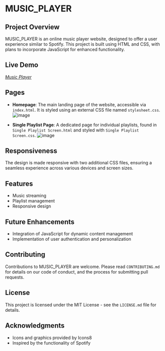 
# MUSIC_PLAYER

## Project Overview
MUSIC_PLAYER is an online music player website, designed to offer a user experience similar to Spotify. This project is built using HTML and CSS, with plans to incorporate JavaScript for enhanced functionality.
## Live Demo
<i>
<a href="https://thirsty-ramanujan-hello234.netlify.app/">Music Player</a></i>

## Pages
- **Homepage**: The main landing page of the website, accessible via `index.html`. It is styled using an external CSS file named `stylesheet.css`.
 ![image](https://github.com/shobhitkumar0/MUSIC_PLAYER/assets/55182906/3efe83b0-96df-439b-a370-63ea197dfafb)

- **Single Playlist Page**: A dedicated page for individual playlists, found in `Single Playlist Screen.html` and styled with `Single Playlist Screen.css`.
![image](https://github.com/shobhitkumar0/MUSIC_PLAYER/assets/55182906/299f9acc-7d7d-4ef7-8f29-7f5e3de7e707)

## Responsiveness
The design is made responsive with two additional CSS files, ensuring a seamless experience across various devices and screen sizes.

## Features
- Music streaming
- Playlist management
- Responsive design

## Future Enhancements
- Integration of JavaScript for dynamic content management
- Implementation of user authentication and personalization

## Contributing
Contributions to MUSIC_PLAYER are welcome. Please read `CONTRIBUTING.md` for details on our code of conduct, and the process for submitting pull requests.

## License
This project is licensed under the MIT License - see the `LICENSE.md` file for details.

## Acknowledgments
- Icons and graphics provided by Icons8
- Inspired by the functionality of Spotify

